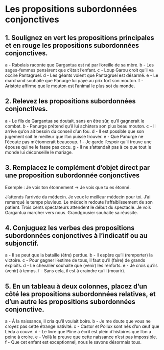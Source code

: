 # Les propositions subordonnées conjonctives

## 1. Soulignez en vert les propositions principales et en rouge les propositions subordonnées conjonctives.

a - Rabelais raconte que Gargantua est né par l’oreille de sa mère. b - Les sages-femmes pensèrent que c’était l’enfant. c - Loup Garou croit qu’il va occire Pantagruel. d - Les géants voient que Pantagruel est désarmé. e - Le marchand souhaite que Panurge lui paye au prix fort son mouton. f - Aristote affirme que le mouton est l’animal le plus sot du monde.

## 2. Relevez les propositions subordonnées conjonctives.

a - Le fils de Gargantua se doutait, sans en être sûr, qu’il gagnerait le combat. b - Panurge prétend qu’il lui achètera son plus beau mouton. c - Il arrive qu’on ait besoin du conseil d’un fou. d - Il est possible que son jugement soit le meilleur que l’on puisse trouver. e - Que Panurge ne l’écoute pas m’étonnerait beaucoup. f - Je garde l’espoir qu’il trouve une épouse qui ne le fasse pas cocu. g - Il ne s’attendait pas à ce que tout le monde lui déconseille le mariage.

## 3. Remplacez le complément d’objet direct par une proposition subordonnée conjonctives

Exemple : Je vois ton étonnement → Je vois que tu es étonné.

J’attends l’arrivée du médecin.
Je veux le meilleur médecin pour toi.
J’ai remarqué le temps pluvieux.
Le médecin redoute l’affaiblissement de son patient.
Trois cents spectateurs attendent le début du spectacle.
Je vois Gargantua marcher vers nous.
Grandgousier souhaite sa réussite.

## 4. Conjuguez les verbes des propositions subordonnées conjonctives à l’indicatif ou au subjonctif.

a - Il se peut que la bataille (être) perdue. b - Il espère qu’il (remporter) la victoire. c - Pour gagner l’estime de tous, il faut qu’il (faire) de grands exploits. d - Le chevalier souhaite que (venir) les renforts. e - Je crois qu’ils (venir) à temps. f - Sans cela, il est à craindre qu’il (mourir).

## 5. En un tableau à deux colonnes, placez d’un côté les propositions subordonnées relatives, et d’un autre les propositions subordonnées conjonctive.

a - À la naissance, il cria qu’il voulait boire. b - Je me doute que vous ne croyez pas cette étrange nativité. c - Castor et Pollux sont nés d’un œuf que Léda a couvé. d - Le livre que Pline a écrit est plein d’histoires que l’on a peine à croire. e - Voilà la preuve que cette naissance n’est pas impossible. f - Que cet enfant est exceptionnel, nous le savons désormais tous.
